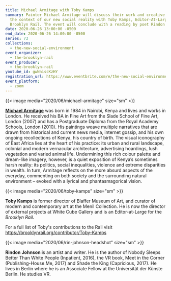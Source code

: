 ```yaml
---
title: Michael Armitage with Toby Kamps
summary: Painter Michael Armitage will discuss their work and creative life in
  the context of our new social reality with Toby Kamps, Editor-At-Large of the
  Brooklyn Rail. The event will conclude with a reading by poet Rindon Johnson.
date: 2020-06-26 13:00:00 -0500
end_date: 2020-06-26 14:00:00 -0500
series: 73
collections:
  - the-new-social-environment
event_organizer:
  - the-brooklyn-rail
event_producer:
  - the-brooklyn-rail
youtube_id: gwNniscKzHY
registration_url: https://www.eventbrite.com/e/the-new-social-environment-73-michael-armitage-tickets-110286062582
event_platform:
  - zoom
---
```

{{< image media="2020/06/michael-armitage" size="sm" >}}

**[Michael Armitage](https://whitecube.com/artists/artist/michael_armitage)** was born in 1984 in Nairobi, Kenya and lives and works in London. He received his BA in Fine Art from the Slade School of Fine Art, London (2007) and has a Postgraduate Diploma from the Royal Academy Schools, London (2010). His paintings weave multiple narratives that are drawn from historical and current news media, internet gossip, and his own ongoing recollections of Kenya, his country of birth. The visual iconography of East Africa lies at the heart of his practice: its urban and rural landscape, colonial and modern vernacular architecture, advertising hoardings, lush vegetation and varied animal life. Undermining this rich colour palette and dream-like imagery, however, is a quiet exposition of Kenya’s sometimes harsh reality: its politics, social inequalities, violence and extreme disparities in wealth. In turn, Armitage reflects on the more absurd aspects of the everyday, commenting on both society and the surrounding natural environment – evoked with a lyrical and phantasmagorical vision.

{{< image media="2020/06/toby-kamps" size="sm" >}}

**Toby Kamps** is former director of Blaffer Museum of Art, and curator of modern and contemporary art at the Menil Collection. He is now the director of external projects at White Cube Gallery and is an Editor-at-Large for the *Brooklyn Rail*.

For a full list of Toby's contributions to the Rail visit <https://brooklynrail.org/contributor/Toby-Kamps>

{{< image media="2020/06/rin-johnson-headshot" size="sm" >}}

**Rindon Johnson i**s an artist and writer. He is the author of Nobody Sleeps Better Than White People (Inpatient, 2016), the VR book, Meet in the Corner (Publishing-House.Me, 2017) and Shade the King (Capricious, 2017). He lives in Berlin where he is an Associate Fellow at the Universität der Künste Berlin. He studies VR.